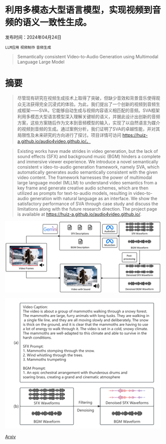 # 利用多模态大型语言模型，实现视频到音频的语义一致性生成。

发布时间：2024年04月24日

`LLM应用` `视频制作` `音频生成`

> Semantically consistent Video-to-Audio Generation using Multimodal Language Large Model

# 摘要

> 尽管现有研究在视频生成技术上取得了突破，但缺少音效和背景音乐使得观众无法获得完全沉浸式的体验。为此，我们提出了一个创新的视频到音频生成框架——SVA，它能够自动生成与视频内容语义相匹配的音频。SVA框架利用多模态大型语言模型深入理解关键帧的语义，并据此设计出创新的音频方案，这些方案随后作为文本到音频模型的输入，实现了以自然语言为媒介的视频到音频的生成。通过案例分析，我们证明了SVA的卓越性能，并对其局限性及未来研究的方向进行了探讨。项目详情可访问 https://huiz-a.github.io/audio4video.github.io/。

> Existing works have made strides in video generation, but the lack of sound effects (SFX) and background music (BGM) hinders a complete and immersive viewer experience. We introduce a novel semantically consistent v ideo-to-audio generation framework, namely SVA, which automatically generates audio semantically consistent with the given video content. The framework harnesses the power of multimodal large language model (MLLM) to understand video semantics from a key frame and generate creative audio schemes, which are then utilized as prompts for text-to-audio models, resulting in video-to-audio generation with natural language as an interface. We show the satisfactory performance of SVA through case study and discuss the limitations along with the future research direction. The project page is available at https://huiz-a.github.io/audio4video.github.io/.

![利用多模态大型语言模型，实现视频到音频的语义一致性生成。](../../../paper_images/2404.16305/x1.png)

![利用多模态大型语言模型，实现视频到音频的语义一致性生成。](../../../paper_images/2404.16305/x2.png)

[Arxiv](https://arxiv.org/abs/2404.16305)